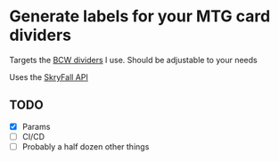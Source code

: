 # Generate labels for your MTG card dividers

Targets the [BCW dividers](https://www.amazon.com/BCW-Brand-Trading-Divider-Cards/dp/B09JWZTTYD/) I use. Should be adjustable to your needs

Uses the [SkryFall API](https://scryfall.com/docs/api)

## TODO
- [x] Params
- [ ] CI/CD
- [ ] Probably a half dozen other things
